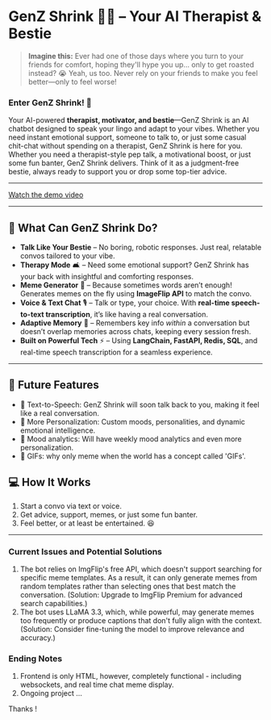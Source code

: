 # GenZ Shrink 🤖💬 – Your AI Therapist & Bestie  

> **Imagine this:** Ever had one of those days where you turn to your friends for comfort, hoping they'll hype you up... only to get roasted instead? 😭 Yeah, us too. Never rely on your friends to make you feel better—only to feel worse! 

### **Enter GenZ Shrink!** 🎉  
Your AI-powered **therapist, motivator, and bestie**—GenZ Shrink is an AI chatbot designed to speak your lingo and adapt to your vibes. Whether you need instant emotional support, someone to talk to, or just some casual chit-chat without spending on a therapist, GenZ Shrink is here for you. Whether you need a therapist-style pep talk, a motivational boost, or just some fun banter, GenZ Shrink delivers. Think of it as a judgment-free bestie, always ready to support you or drop some top-tier advice.  

---
[Watch the demo video](https://github.com/aditya-ladawa/genz_shrink/blob/main/files/1_SPED_UP.mp4)

---

## 🚀 **What Can GenZ Shrink Do?**
- **Talk Like Your Bestie** – No boring, robotic responses. Just real, relatable convos tailored to your vibe.  
- **Therapy Mode** 🛋️ – Need some emotional support? GenZ Shrink has your back with insightful and comforting responses.  
- **Meme Generator** 🤣 – Because sometimes words aren’t enough! Generates memes on the fly using **ImageFlip API** to match the convo.  
- **Voice & Text Chat** 🎙️ – Talk or type, your choice. With **real-time speech-to-text transcription**, it’s like having a real conversation.  
- **Adaptive Memory** 🧠 – Remembers key info *within* a conversation but doesn’t overlap memories across chats, keeping every session fresh.  
- **Built on Powerful Tech** ⚡ – Using **LangChain, FastAPI, Redis, SQL**, and real-time speech transcription for a seamless experience.  

---

## 🔮 **Future Features**
- 🚀 Text-to-Speech: GenZ Shrink will soon talk back to you, making it feel like a real conversation.
- 🚀 More Personalization: Custom moods, personalities, and dynamic emotional intelligence.
- 🚀 Mood analytics: Will have weekly mood analytics and even more personalization.
- 🚀 GIFs: why only meme when the world has a concept called 'GIFs'.


## 💻 **How It Works**
1. Start a convo via text or voice.  
2. Get advice, support, memes, or just some fun banter.  
3. Feel better, or at least be entertained. 😆  

---
### Current Issues and Potential Solutions
1. The bot relies on ImgFlip's free API, which doesn't support searching for specific meme templates. As a result, it can only generate memes from random templates rather than selecting ones that best match the conversation. (Solution: Upgrade to ImgFlip Premium for advanced search capabilities.)
2. The bot uses LLaMA 3.3, which, while powerful, may generate memes too frequently or produce captions that don't fully align with the context. (Solution: Consider fine-tuning the model to improve relevance and accuracy.)

### Ending Notes
1. Frontend is only HTML, however, completely functional - including websockets, and real time chat meme display.
2. Ongoing project ...

Thanks !
